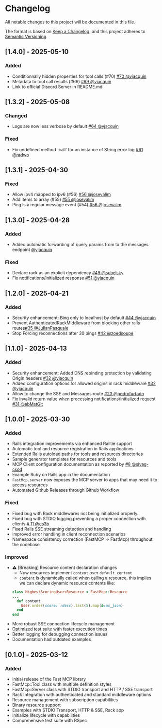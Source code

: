 # Changelog

All notable changes to this project will be documented in this file.

The format is based on [Keep a Changelog](https://keepachangelog.com/en/1.0.0/),
and this project adheres to [Semantic Versioning](https://semver.org/spec/v2.0.0.html).

## [1.4.0] - 2025-05-10
### Added
- Conditionnally hidden properties for tool calls (#70) [#70 @yjacquin](https://github.com/yjacquin/fast-mcp/pull/70)
- Metadata to tool call results (#69) [#69 @yjacquin](https://github.com/yjacquin/fast-mcp/pull/69)
- Link to official Discord Server in README.md

## [1.3.2] - 2025-05-08
### Changed
- Logs are now less verbose by default [#64 @yjacquin](https://github.com/yjacquin/fast-mcp/pull/64)
### Fixed
- Fix undefined method `call' for an instance of String error log [#61 @radwo](https://github.com/yjacquin/fast-mcp/pull/61)

## [1.3.1] - 2025-04-30
### Fixed
-  Allow ipv4 mapped to ipv6 (#56) [#56 @josevalim](https://github.com/yjacquin/fast-mcp/pull/56)
-  Add items to array (#55) [#55 @josevalim](https://github.com/yjacquin/fast-mcp/pull/56)
-  Ping is a regular message event (#54) [#56 @josevalim](https://github.com/yjacquin/fast-mcp/pull/56)

## [1.3.0] - 2025-04-28
### Added
- Added automatic forwarding of query params from to the messages endpoint [@yjacquin](https://github.com/yjacquin/fast-mcp/commit/011d968ac982d0b0084f7753dcac5789f66339ee)

### Fixed
- Declare rack as an explicit dependency [#49 @subelsky](https://github.com/yjacquin/fast-mcp/pull/49)
- Fix notifications/initialized response [#51 @yjacquin](https://github.com/yjacquin/fast-mcp/pull/51)

## [1.2.0] - 2025-04-21
### Added
- Security enhancement: Bing only to localhost by default [#44 @yjacquin](https://github.com/yjacquin/fast-mcp/pull/44)
- Prevent AuthenticatedRackMiddleware from blocking other rails routes[#35 @JulianPasquale](https://github.com/yjacquin/fast-mcp/pull/35)
- Stop Forcing reconnections after 30 pings [#42 @zoedsoupe](https://github.com/yjacquin/fast-mcp/pull/42)


## [1.1.0] - 2025-04-13
### Added
- Security enhancement: Added DNS rebinding protection by validating Origin headers [#32 @yjacquin](https://github.com/yjacquin/fast-mcp/pull/32/files)
- Added configuration options for allowed origins in rack middleware [#32 @yjacquin](https://github.com/yjacquin/fast-mcp/pull/32/files)
- Allow to change the SSE and Messages route [#23 @pedrofurtado](https://github.com/yjacquin/fast-mcp/pull/23)
- Fix invalid return value when processing notifications/initialized request [#31 @abMatGit](https://github.com/yjacquin/fast-mcp/pull/31)


## [1.0.0] - 2025-03-30

### Added
- Rails integration improvements via enhanced Railtie support
- Automatic tool and resource registration in Rails applications
- Extended Rails autoload paths for tools and resources directories
- Sample generator templates for resources and tools
- MCP Client configuration documentation as reported by [#8 @sivag-csod](https://github.com/yjacquin/fast-mcp/issues/8)
- Example Ruby on Rails app in the documentation
- `FastMcp.server` now exposes the MCP server to apps that may need it to access resources
- Automated Github Releases through Github Workflow

### Fixed
- Fixed bug with Rack middlewares not being initialized properly.
- Fixed bug with STDIO logging preventing a proper connection with clients [# 11 @cs3b](https://github.com/yjacquin/fast-mcp/issues/11)
- Fixed Rails SSE streaming detection and handling
- Improved error handling in client reconnection scenarios
- Namespace consistency correction (FastMCP -> FastMcp) throughout the codebase

### Improved
- ⚠️ [Breaking] Resource content declaration changes
  - Now resources implement `content` over `default_content`
  - `content` is dynamically called when calling a resource, this implies we can declare dynamic resource contents like:
  ```ruby
  class HighestScoringUsersResource < FastMcp::Resource
  ...
    def content
      User.order(score: :desc).last(5).map(&:as_json)
    end
  end
  ```
- More robust SSE connection lifecycle management
- Optimized test suite with faster execution times
- Better logging for debugging connection issues
- Documentation had outdated examples

## [0.1.0] - 2025-03-12

### Added

- Initial release of the Fast MCP library
- FastMcp::Tool class with multiple definition styles
- FastMcp::Server class with STDIO transport and HTTP / SSE transport
- Rack Integration with authenticated and standard middleware options
- Resource management with subscription capabilities
- Binary resource support
- Examples with STDIO Transport, HTTP & SSE, Rack app
- Initialize lifecycle with capabilities
- Comprehensive test suite with RSpec
